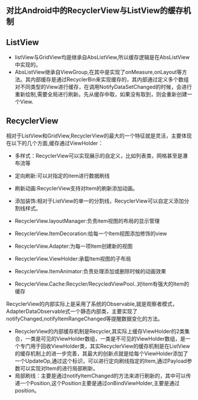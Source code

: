 ## 对比Android中的RecyclerView与ListView的缓存机制 ##

## ListView ##

- listView与GridView均是继承自AbsListView,所以缓存逻辑是在AbsListView中实现的。
- AbsListView继承自ViewGroup,在其中是实现了onMeasure,onLayout等方法。其内部缓存是通过RecyclerBin来实现缓存的，其内部通过定义多个数组对不同类型的View进行缓存，在调用NotifyDataSetChanged的时候，会进行重新绘制,需要全局进行刷新。先从缓存中取，如果没有取到，则会重新创建一个View.


## RecyclerView 
相对于ListView和GridView,RecyclerView的最大的一个特征就是灵活，主要体现在以下的几个方面,缓存通过ViewHolder：

- 多样式：RecyclerView可以实现展示的自定义，比如列表类，网格甚至是瀑布流等
- 定向刷新:可以对指定的item进行数据刷线
- 刷新动画:RecyclerView支持对Item的刷新添加动画。
- 添加装饰:相对于ListView的单一的分割线，RecyclerView可以自定义添加分割线样式。

- RecyclerView.layoutManager:负责item视图的布局的显示管理
- RecyclerView.ItemDecoration:给每一个Item视图添加修饰的view
- RecyclerView.Adapter:为每一项Item创建新的视图
- RecyclerView.ViewHolder:承载Item视图的子布局
- RecyclerView.ItemAnimator:负责处理添加或删除时候的动画效果
- RecyclerView.Cache:Recycler/RecycledViewPool..对item有强大的Item的缓存

RecyclerView的内部实际上是采用了系统的Observable,就是观察者模式，AdapterDataObservable式一个静态内部类，主要实现了notifyChanged,notifyItemRangeChanged等提醒数据变化的方法。

- RecyclerView的内部缓存机制是Recycler,其实际上缓存ViewHolder的2类集合，一类是可见的ViewHolder数组，一类是不可见的ViewHolder数组，是一个专门用于回收ViewHolder类，其实RecyclerView的缓存机制是在ListView的缓存机制上的进一步完善，其最大的创新点就是给每个ViewHolder添加了一个UpdateOp,通过这个标识，可以进行定向刷线指定的Item,通过Payload参数可以实现对Item的进行局部刷新。
- 局部刷线：主要是通过notifyItemChanged的方法来进行刷新的，其中可以传递一个Position,这个Position主要是通过onBindViewHolder,主要是通过position。